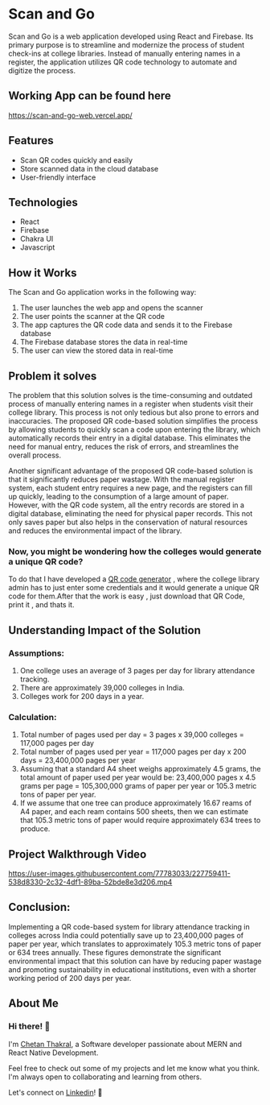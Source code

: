 # Scan and Go

Scan and Go is a web application developed using React and Firebase. Its primary purpose is to streamline and modernize the process of student check-ins at college libraries. Instead of manually entering names in a register, the application utilizes QR code technology to automate and digitize the process.

## Working App can be found here

https://scan-and-go-web.vercel.app/

## Features

- Scan QR codes quickly and easily
- Store scanned data in the cloud database
- User-friendly interface

## Technologies

- React
- Firebase
- Chakra UI
- Javascript

## How it Works

The Scan and Go application works in the following way:

1. The user launches the web app and opens the scanner
2. The user points the scanner at the QR code
3. The app captures the QR code data and sends it to the Firebase database
4. The Firebase database stores the data in real-time
5. The user can view the stored data in real-time

## Problem it solves

The problem that this solution solves is the time-consuming and outdated process of manually entering names in a register when students visit their college library. This process is not only tedious but also prone to errors and inaccuracies. The proposed QR code-based solution simplifies the process by allowing students to quickly scan a code upon entering the library, which automatically records their entry in a digital database. This eliminates the need for manual entry, reduces the risk of errors, and streamlines the overall process.

Another significant advantage of the proposed QR code-based solution is that it significantly reduces paper wastage. With the manual register system, each student entry requires a new page, and the registers can fill up quickly, leading to the consumption of a large amount of paper. However, with the QR code system, all the entry records are stored in a digital database, eliminating the need for physical paper records. This not only saves paper but also helps in the conservation of natural resources and reduces the environmental impact of the library.

### Now, you might be wondering how the colleges would generate a unique QR code?

To do that I have developed a [QR code generator](https://github.com/chetan-2002/QRGenerator) , where the college library admin has to just enter some credentials and it would generate a unique QR code for them.After that the work is easy , just download that QR Code, print it , and thats it.

## Understanding Impact of the Solution

### Assumptions:

1. One college uses an average of 3 pages per day for library attendance tracking.
2. There are approximately 39,000 colleges in India.
3. Colleges work for 200 days in a year.

### Calculation:

1. Total number of pages used per day = 3 pages x 39,000 colleges = 117,000 pages per day
2. Total number of pages used per year = 117,000 pages per day x 200 days = 23,400,000 pages per year
3. Assuming that a standard A4 sheet weighs approximately 4.5 grams, the total amount of paper used per year would be: 23,400,000 pages x 4.5 grams per page = 105,300,000 grams of paper per year or 105.3 metric tons of paper per year.
4. If we assume that one tree can produce approximately 16.67 reams of A4 paper, and each ream contains 500 sheets, then we can estimate that 105.3 metric tons of paper would require approximately 634 trees to produce.

## Project Walkthrough Video

https://user-images.githubusercontent.com/77783033/227759411-538d8330-2c32-4df1-89ba-52bde8e3d206.mp4

## Conclusion:

Implementing a QR code-based system for library attendance tracking in colleges across India could potentially save up to 23,400,000 pages of paper per year, which translates to approximately 105.3 metric tons of paper or 634 trees annually. These figures demonstrate the significant environmental impact that this solution can have by reducing paper wastage and promoting sustainability in educational institutions, even with a shorter working period of 200 days per year.

## About Me

### Hi there! 👋

I'm [Chetan Thakral](https://github.com/chetan-2002), a Software developer passionate about MERN and React Native Development.

Feel free to check out some of my projects and let me know what you think. I'm always open to collaborating and learning from others.

Let's connect on [Linkedin](https://www.linkedin.com/in/chetan-thakral/)! 💬
